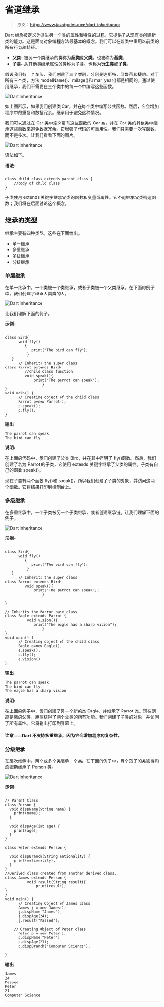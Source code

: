 # 省道继承

> 原文：<https://www.javatpoint.com/dart-inheritance>

Dart 继承被定义为派生另一个类的属性和特性的过程。它提供了从现有类创建新类的能力。这是面向对象编程方法最基本的概念。我们可以在新类中重用以前类的所有行为和特征。

*   **父类-** 被另一个类继承的类称为**超类**或**父类**。也被称为**基类**。
*   **子类-** 从其他类继承属性的类称为子类。也称为**衍生类**或**子类**。

假设我们有一个车队，我们创建了三个类别，分别是达斯特、马鲁蒂和捷豹。对于所有三个类，方法 modelName()、milage()和 man_year()都是相同的。通过使用继承，我们不需要在三个类中的每一个中编写这些函数。

![Dart Inheritance](img/158e168bcedcaee033099b7d35eb71c3.png)

如上图所示，如果我们创建类 Car，并在每个类中编写公共函数。然后，它会增加程序中的重复和数据冗余。继承用于避免这种情况。

我们可以通过在 Car 类中定义带有这些函数的 Car 类，并在 Car 类的其他类中继承这些函数来避免数据冗余。它增强了代码的可重用性。我们只需要一次写函数，而不是多次。让我们看看下面的图片。

![Dart Inheritance](img/8552104f3f9b2440c2f580eb6c5a0b73.png)

语法如下。

**语法-**

```

class child_class extends parent_class {
    //body of child class
}

```

子类使用 extends 关键字继承父类的函数和变量或属性。它不能继承父类构造函数；我们将在后面讨论这个概念。

## 继承的类型

继承主要有四种类型。这些在下面给出。

*   单一继承
*   多重继承
*   多级继承
*   分级继承

### 单层继承

在单一继承中，一个类被一个类继承，或者子类被一个父类继承。在下面的例子中，我们创建了继承人类类的人。

![Dart Inheritance](img/e9c8198d12372273dec084871a6c8aac.png)

让我们理解下面的例子。

**示例-**

```

class Bird{  
      void fly()
         {
            print("The bird can fly");
          }
   }  
      // Inherits the super class
class Parrot extends Bird{  
         //child class function
         void speak(){
             print("The parrot can speak");
                 }          
}
void main() {
      // Creating object of the child class
      Parrot p=new Parrot();  
      p.speak();  
      p.fly();  
}  

```

**输出**

```
The parrot can speak
The bird can fly

```

**说明:**

在上面的代码中，我们创建了父类 Bird，并在其中声明了 fly()函数。然后，我们创建了名为 Parrot 的子类，它使用 extends 关键字继承了父类的属性。子类有自己的函数 speak()。

现在子类有两个函数 fly()和 speak()。所以我们创建了子类的对象，并访问这两个函数。它将结果打印到控制台上。

### 多级继承

在多重继承中，一个子类被另一个子类继承，或者创建继承链。让我们理解下面的例子。

![Dart Inheritance](img/580d6bde4a7f4e4c93bc6f4d98269d12.png)

**示例-**

```

class Bird{  
      void fly()
         {
            print("The bird can fly");
          }
   }  
      // Inherits the super class
class Parrot extends Bird{  
         void speak(){
             print("The parrot can speak");
                 }

}

// Inherits the Parror base class
class Eagle extends Parrot {
          void vision(){
             print("The eagle has a sharp vision");
                 }
}
void main() {
      // Creating object of the child class
      Eagle e=new Eagle();  
      e.speak();  
      e.fly();  
      e.vision();
}  

```

**输出**

```
The parrot can speak
The bird can fly
The eagle has a sharp vision

```

**说明:**

在上面的例子中，我们创建了另一个新的类 Eagle，并继承了 Parrot 类。现在鹦鹉是鹰的父类，鹰类获得了两个父类的所有功能。我们创建了子类的对象，并访问了所有属性。它将输出打印到屏幕上。

#### 注意——Dart 不支持多重继承，因为它会增加程序的复杂性。

### 分级继承

在层次继承中，两个或多个类继承一个类。在下面的例子中，两个孩子的类彼得和詹姆斯继承了 Person 类。

![Dart Inheritance](img/af5e8ad753e2de102324835415b2c537.png)

**示例-**

```

// Parent Class
class Person {
  void dispName(String name) {
    print(name);
  }

  void dispAge(int age) {
    print(age);
  }
}

class Peter extends Person {

  void dispBranch(String nationality) {
    print(nationality);
  }
}
//Derived class created from another derived class.
class James extends Person {
          void result(String result){
              print(result);
}
}
void main() {
      // Creating Object of James class
      James j = new James();
      j.dispName("James");
      j.dispAge(24);
      j.result("Passed");

    // Creating Object of Peter class
      Peter p = new Peter();
      p.dispName("Peter");
      p.dispAge(21);
      p.dispBranch("Computer Science");

}

```

**输出**

```
James
24
Passed
Peter
21
Computer Science

```

* * *